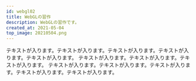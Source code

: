 ```yaml
---
id: webgl02
title: WebGLの習作
description: WebGLの習作です。
created_at: 2021-05-04
top_image: 20210504.png
---
```


テキストが入ります。テキストが入ります。テキストが入ります。テキストが入ります。テキストが入ります。
テキストが入ります。テキストが入ります。テキストが入ります。
テキストが入ります。テキストが入ります。テキストが入ります。テキストが入ります。テキストが入ります。
